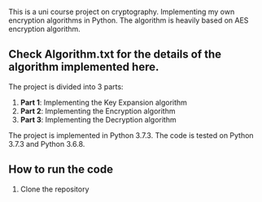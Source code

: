 This is a uni course project on cryptography. Implementing my own encryption algorithms in Python. The algorithm is heavily based on AES encryption algorithm.

## Check Algorithm.txt for the details of the algorithm implemented here.

The project is divided into 3 parts:

1. **Part 1**: Implementing the Key Expansion algorithm
2. **Part 2**: Implementing the Encryption algorithm
3. **Part 3**: Implementing the Decryption algorithm

The project is implemented in Python 3.7.3. The code is tested on Python 3.7.3 and Python 3.6.8.

## How to run the code

1. Clone the repository

